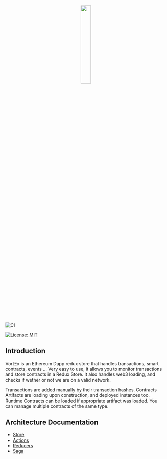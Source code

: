 <div align="center" >
<img width="25%" src="https://raw.githubusercontent.com/Horyus/vort_x/master/.assets/vortex.png">
</div>

![CI](https://teamcity.rotaru.fr:2702/app/rest/builds/buildType:VortX_VortXBuild/statusIcon)


[![License: MIT](https://img.shields.io/badge/License-MIT-yellow.svg)](https://opensource.org/licenses/MIT)

## Introduction

VortΞx is an Ethereum Dapp redux store that handles transactions, smart contracts, events ... Very easy to use, it allows you to monitor transactions and store contracts in a Redux Store. It also handles web3 loading, and checks if wether or not we are on a valid network.

Transactions are added manually by their transaction hashes.
Contracts Artifacts are loading upon construction, and deployed instances too.
Runtime Contracts can be loaded if appropriate artifact was loaded. You can manage multiple contracts of the same type.

## Architecture Documentation

* [Store](https://gitlab.com/FlexProject/vortex/blob/master/markdown/store.md)
* [Actions](https://gitlab.com/FlexProject/vortex/blob/master/markdown/actions.md)
* [Reducers](https://gitlab.com/FlexProject/vortex/blob/master/markdown/reducers.md)
* [Saga](https://gitlab.com/FlexProject/vortex/blob/master/markdown/saga.md)
